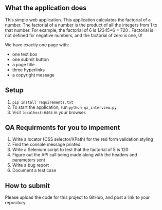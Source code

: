 ## What the application does

This simple web application. This application calculates the factorial of a number.
The factorial of a number is the product of all the integers from 1 to that number. For example, the factorial of 6 is 1*2*3*4*5*6 = 720 . Factorial is not defined for negative numbers, and the factorial of zero is one, 0!

We have exactly one page with:

* one text box 
* one submit button
* a page title 
* three hyperlinks 
* a copyright message

## Setup

1. `pip install requirements.txt`
2. To start the application, run `python qa_interview.py` 
3. Visit `localhost:6464` in your browser.

## QA Requirments for you to impement

1. Write a locator (CSS selector/XPath) for the red form validation styling
2. Find the console message printed
3. Write a Selenium script to test that the factorial of 5 is 120
4. Figure out the API call being made along with the headers and parameters sent
5. Write a bug report
6. Document a test case


## How to submit

Please upload the code for this project to GitHub, and post a link to your repository.
